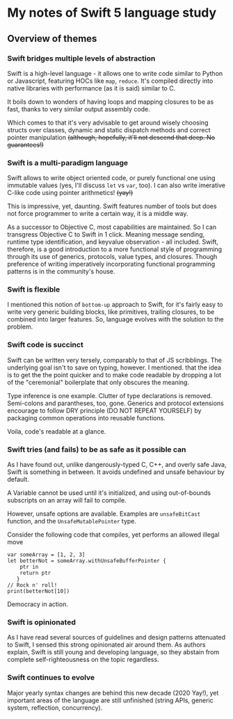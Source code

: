 # My notes of Swift 5 language study
## Overview of themes

### Swift bridges multiple levels of abstraction
Swift is a high-level language - it allows one to write code similar to Python or Javascript, featuring HOCs like `map`, `reduce`. It's compiled directly into native libraries with performance (as it is said) similar to C.

It boils down to wonders of having loops and mapping closures to be as fast, thanks to very similar output assembly code.

Which comes to that it's very advisable to get around wisely choosing structs over classes, dynamic and static dispatch methods and correct pointer manipulation ~~(although, hopefully, it'll not descend that deep. No guarantees!)~~

### Swift is a multi-paradigm language

Swift allows to write object oriented code, or purely functional one using immutable values (yes, I'll discuss `let` vs `var`, too). I can also write imerative C-like code using pointer arithmetics! ~~(yay!)~~

This is impressive, yet, daunting. Swift features number of tools but does not force programmer to write a certain way,
it is a middle way.

As a successor to Objective C, most capabilities are maintained. So I can transgress Objective C to Swift in 1 click. Meaning message sending, runtime type identification, and keyvalue observation - all included. 
Swift, therefore, is a good introduction to a more functional style of programming through its use of generics, protocols, value types, and closures. Though preference of writing imperatively incorporating functional programming patterns is in the community's house. 

### Swift is flexible

I mentioned this notion of `bottom-up` approach to Swift, for it's fairly easy to write very generic building blocks, like primitives, trailing closures, to be combined into larger features. So, language evolves with the solution to the problem.

### Swift code is succinct

Swift can be written very tersely, comparably to that of JS scribblings. The underlying goal isn't to save on typing, however. I mentioned. that the idea is to get the the point quicker and to make code readable by dropping a lot of the "ceremonial" boilerplate that only obscures the meaning. 

Type inference is one example. Clutter of type declarations is removed. Semi-colons and parantheses, too, gone. Generics and protocol extensions encourage to follow DRY principle (DO NOT REPEAT YOURSELF) by packaging common operations into reusable functions. 

Voila, code's readable at a glance.

### Swift tries (and fails) to be as safe as it possible can

As I have found out, unlike dangerously-typed C, C++, and overly safe Java, 
Swift is something in between. It avoids undefined and unsafe behaviour by default. 

A Variable cannot be used until it's initialized, and using out-of-bounds subscripts on an array will fail to compile.

However, unsafe options are available. Examples are `unsafeBitCast` function, and the `UnsafeMutablePointer` type. 

Consider the following code that compiles, yet performs an allowed illegal move
```$swift
var someArray = [1, 2, 3]
let betterNot = someArray.withUnsafeBufferPointer {
    ptr in
    return ptr
   }
// Rock n' roll!
print(betterNot[10])
```
Democracy in action.

### Swift is opinionated

As I have read several sources of guidelines and design patterns attenuated to Swift, I sensed this strong opinionated air around them. 
As authors explain, Swift is still young and developing language, so they abstain from complete self-righteousness on the topic regardless.
 

### Swift continues to evolve

Major yearly syntax changes are behind this new decade (2020 Yay!), yet important areas of the language are still unfinished (string APIs, generic system, reflection, concurrency).

